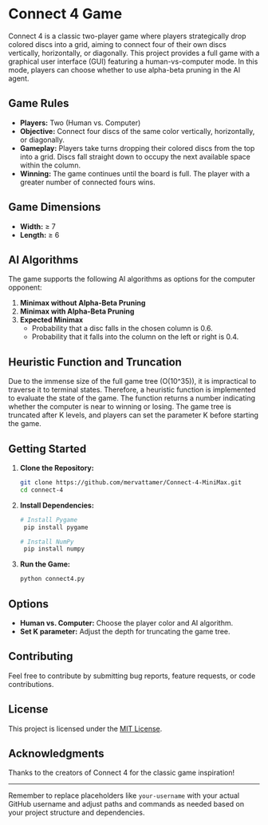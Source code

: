 # Connect 4 Game

Connect 4 is a classic two-player game where players strategically drop colored discs into a grid, aiming to connect four of their own discs vertically, horizontally, or diagonally. This project provides a full game with a graphical user interface (GUI) featuring a human-vs-computer mode. In this mode, players can choose whether to use alpha-beta pruning in the AI agent.

## Game Rules

- **Players:** Two (Human vs. Computer)
- **Objective:** Connect four discs of the same color vertically, horizontally, or diagonally.
- **Gameplay:** Players take turns dropping their colored discs from the top into a grid. Discs fall straight down to occupy the next available space within the column.
- **Winning:** The game continues until the board is full. The player with a greater number of connected fours wins.

## Game Dimensions

- **Width:** ≥ 7
- **Length:** ≥ 6

## AI Algorithms

The game supports the following AI algorithms as options for the computer opponent:

1. **Minimax without Alpha-Beta Pruning**
2. **Minimax with Alpha-Beta Pruning**
3. **Expected Minimax**
   - Probability that a disc falls in the chosen column is 0.6.
   - Probability that it falls into the column on the left or right is 0.4.

## Heuristic Function and Truncation

Due to the immense size of the full game tree (O(10^35)), it is impractical to traverse it to terminal states. Therefore, a heuristic function is implemented to evaluate the state of the game. The function returns a number indicating whether the computer is near to winning or losing. The game tree is truncated after K levels, and players can set the parameter K before starting the game.

## Getting Started

1. **Clone the Repository:**
   ```bash
   git clone https://github.com/mervattamer/Connect-4-MiniMax.git
   cd connect-4
   ```

2. **Install Dependencies:**
   ```bash
   # Install Pygame
    pip install pygame

   # Install NumPy
    pip install numpy

3. **Run the Game:**
   ```bash
   python connect4.py
   ```

## Options

- **Human vs. Computer:** Choose the player color and AI algorithm.
- **Set K parameter:** Adjust the depth for truncating the game tree.


## Contributing

Feel free to contribute by submitting bug reports, feature requests, or code contributions.

## License

This project is licensed under the [MIT License](LICENSE).

## Acknowledgments

Thanks to the creators of Connect 4 for the classic game inspiration!

---

Remember to replace placeholders like `your-username` with your actual GitHub username and adjust paths and commands as needed based on your project structure and dependencies.
